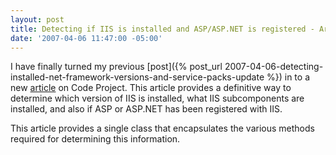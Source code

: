 ```yaml
---
layout: post
title: Detecting if IIS is installed and ASP/ASP.NET is registered - Article
date: '2007-04-06 11:47:00 -05:00'
---
```


I have finally turned my previous [post]({% post_url 2007-04-06-detecting-installed-net-framework-versions-and-service-packs-update %}) in to a new [article](http://www.codeproject.com/useritems/iisdetection.asp) on Code Project. This article provides a definitive way to determine which version of IIS is installed, what IIS subcomponents are installed, and also if ASP or ASP.NET has been registered with IIS.

This article provides a single class that encapsulates the various methods required for determining this information.
